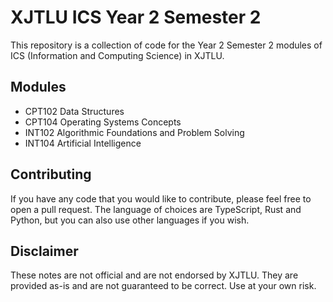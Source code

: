 # XJTLU ICS Year 2 Semester 2

This repository is a collection of code for the Year 2 Semester 2 modules of ICS (Information and Computing Science) in XJTLU.

## Modules

- CPT102 Data Structures
- CPT104 Operating Systems Concepts
- INT102 Algorithmic Foundations and Problem Solving
- INT104 Artificial Intelligence

## Contributing

If you have any code that you would like to contribute, please feel free to open a pull request.
The language of choices are TypeScript, Rust and Python, but you can also use other languages if you wish.

## Disclaimer

These notes are not official and are not endorsed by XJTLU. They are provided as-is and are not guaranteed to be correct. Use at your own risk.
